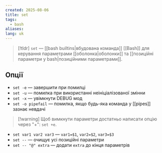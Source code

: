 ```yaml
---
created: 2025-08-06
title: set
tags:
  - bash
aliases: 
lang: uk
---
```

> [!tldr]
> `set` — [[bash builtins|вбудована команда]] [[Bash]] для керування параметрами [[оболонка|оболонки]] та [[позиційні параметри у bash|позиційними параметрами]].

## Опції

- `set -e` — завершити при помилці
- `set -u` — помилка при використанні неініціалізованої змінни
- `set -x` — увімкнути DEBUG мод
- `set -o pipefail` — помилка, якщо будь-яка команда у [[pipes]] зазнає невдачі

> [!warning] Щоб вимкнути параметри достатньо написати опцію через "+": `set +e`.

- `set var1 var2 var3` — `var1=$1`, `var2=$2`, `var3=$3`
- `set --` — очищує усі позиційні параметри
- `set -- "@" extra` — додати `extra` до кінця параметрів